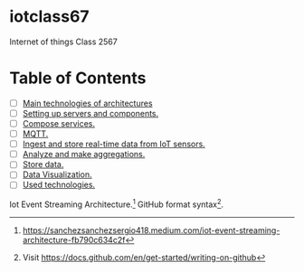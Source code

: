 # iotclass67

Internet of things Class 2567

# Table of Contents

- [ ] [Main technologies of architectures](https://github.com/jittapat-idea/iotclass67/blob/main/assignment00/architecture.md)
- [ ] [Setting up servers and components.](https://github.com/jittapat-idea/iotclass67/blob/main/assignment01/01-install-server.md)
- [ ] [Compose services.](https://github.com/jittapat-idea/iotclass67/blob/main/assignment01/02-docker-compose-iot.md)
- [ ] [MQTT.](https://github.com/jittapat-idea/iotclass67/blob/main/assignment03/01-ingest.md)
- [ ] [Ingest and store real-time data from IoT sensors.](https://github.com/jittapat-idea/iotclass67/blob/main/assignment04/01-iot-sensor.md)
- [ ] [Analyze and make aggregations.](https://github.com/jittapat-idea/iotclass67/blob/main/assignment05/01-analyze.md)
- [ ] [Store data.](https://github.com/jittapat-idea/iotclass67/blob/main/assignment06/01-storedata.md)
- [ ] [Data Visualization.](https://github.com/jittapat-idea/iotclass67/blob/main/assignment07/01-visualization.md)
- [ ] [Used technologies.](https://github.com/jittapat-idea/iotclass67/blob/main/assignment08/01-used-technology.md)

Iot Event Streaming Architecture.[^1]
GitHub format syntax[^2].

[^1]: https://sanchezsanchezsergio418.medium.com/iot-event-streaming-architecture-fb790c634c2f
[^2]: Visit https://docs.github.com/en/get-started/writing-on-github
